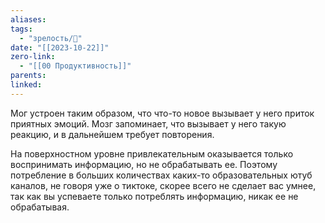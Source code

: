 ```yaml
---
aliases: 
tags:
  - "зрелость/🌱"
date: "[[2023-10-22]]"
zero-link:
  - "[[00 Продуктивность]]"
parents: 
linked:
---
```

Мог устроен таким образом, что что-то новое вызывает у него приток приятных эмоций. Мозг запоминает, что вызывает у него такую реакцию, и в дальнейшем требует повторения.

На поверхностном уровне привлекательным оказывается только воспринимать информацию, но не обрабатывать ее. Поэтому потребление в больших количествах каких-то образовательных ютуб каналов, не говоря уже о тиктоке, скорее всего не сделает вас умнее, так как вы успеваете только потреблять информацию, никак ее не обрабатывая.